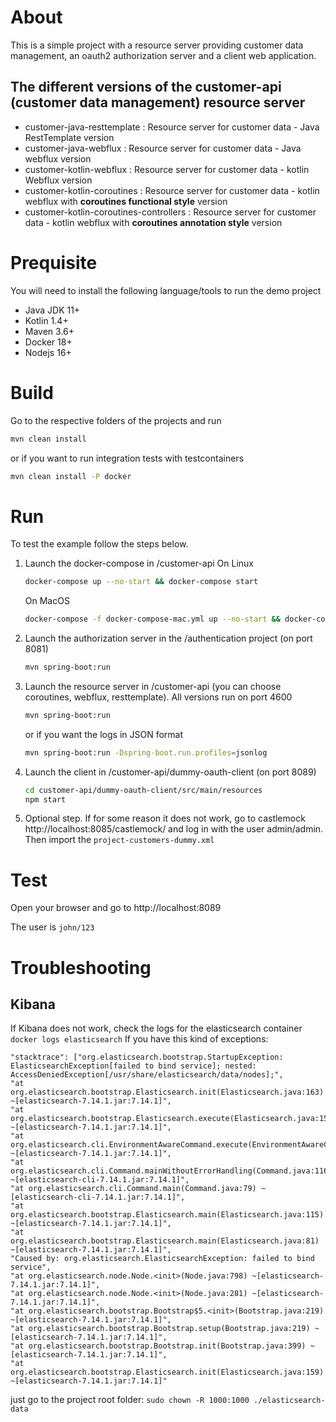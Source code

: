 # About
This is a simple project with a resource server providing customer data management, an oauth2 authorization server and a client web application.


## The different versions of the customer-api (customer data management) resource server

* customer-java-resttemplate : Resource server for customer data - Java RestTemplate version
* customer-java-webflux : Resource server for customer data - Java webflux version
* customer-kotlin-webflux : Resource server for customer data - kotlin Webflux version
* customer-kotlin-coroutines : Resource server for customer data - kotlin webflux with **coroutines functional style** version
* customer-kotlin-coroutines-controllers : Resource server for customer data - kotlin webflux with **coroutines annotation style** version

# Prequisite

You will need to install the following language/tools to run the demo project

* Java JDK 11+
* Kotlin 1.4+
* Maven 3.6+
* Docker 18+
* Nodejs 16+

# Build

Go to the respective folders of the projects and run
```sh
mvn clean install
```
or if you want to run integration tests with testcontainers
```sh
mvn clean install -P docker
``` 

# Run
To test the example follow the steps below.

1. Launch the docker-compose in /customer-api 
   On Linux
    ```sh
    docker-compose up --no-start && docker-compose start
    ```
   On MacOS
   ```sh
   docker-compose -f docker-compose-mac.yml up --no-start && docker-compose -f docker-compose-mac.yml start
   ```

2. Launch the authorization server in the /authentication project (on port 8081)
    ```sh
    mvn spring-boot:run
    ```
3. Launch the resource server in /customer-api (you can choose coroutines, webflux, resttemplate). All versions run on port 4600
    ```sh
    mvn spring-boot:run
    ```
    or if you want the logs in JSON format
    ```sh
    mvn spring-boot:run -Dspring-boot.run.profiles=jsonlog
    ```

4. Launch the client in /customer-api/dummy-oauth-client (on port 8089)
    ```sh
    cd customer-api/dummy-oauth-client/src/main/resources
    npm start
    ```
5. Optional step. If for some reason it does not work, go to castlemock http://localhost:8085/castlemock/ and log in with the user admin/admin.
    Then import the `project-customers-dummy.xml`

# Test
Open your browser and go to http://localhost:8089

The user is `john/123`

# Troubleshooting
## Kibana
If Kibana does not work, check the logs for the elasticsearch container
`docker logs elasticsearch` 
If you have this kind of exceptions:
```
"stacktrace": ["org.elasticsearch.bootstrap.StartupException: ElasticsearchException[failed to bind service]; nested: AccessDeniedException[/usr/share/elasticsearch/data/nodes];",
"at org.elasticsearch.bootstrap.Elasticsearch.init(Elasticsearch.java:163) ~[elasticsearch-7.14.1.jar:7.14.1]",
"at org.elasticsearch.bootstrap.Elasticsearch.execute(Elasticsearch.java:150) ~[elasticsearch-7.14.1.jar:7.14.1]",
"at org.elasticsearch.cli.EnvironmentAwareCommand.execute(EnvironmentAwareCommand.java:75) ~[elasticsearch-7.14.1.jar:7.14.1]",
"at org.elasticsearch.cli.Command.mainWithoutErrorHandling(Command.java:116) ~[elasticsearch-cli-7.14.1.jar:7.14.1]",
"at org.elasticsearch.cli.Command.main(Command.java:79) ~[elasticsearch-cli-7.14.1.jar:7.14.1]",
"at org.elasticsearch.bootstrap.Elasticsearch.main(Elasticsearch.java:115) ~[elasticsearch-7.14.1.jar:7.14.1]",
"at org.elasticsearch.bootstrap.Elasticsearch.main(Elasticsearch.java:81) ~[elasticsearch-7.14.1.jar:7.14.1]",
"Caused by: org.elasticsearch.ElasticsearchException: failed to bind service",
"at org.elasticsearch.node.Node.<init>(Node.java:798) ~[elasticsearch-7.14.1.jar:7.14.1]",
"at org.elasticsearch.node.Node.<init>(Node.java:281) ~[elasticsearch-7.14.1.jar:7.14.1]",
"at org.elasticsearch.bootstrap.Bootstrap$5.<init>(Bootstrap.java:219) ~[elasticsearch-7.14.1.jar:7.14.1]",
"at org.elasticsearch.bootstrap.Bootstrap.setup(Bootstrap.java:219) ~[elasticsearch-7.14.1.jar:7.14.1]",
"at org.elasticsearch.bootstrap.Bootstrap.init(Bootstrap.java:399) ~[elasticsearch-7.14.1.jar:7.14.1]",
"at org.elasticsearch.bootstrap.Elasticsearch.init(Elasticsearch.java:159) ~[elasticsearch-7.14.1.jar:7.14.1]"
```
just go to the project root folder:
`sudo chown -R 1000:1000 ./elasticsearch-data`
